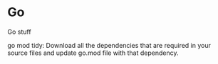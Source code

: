 # Go

Go stuff

go mod tidy: Download all the dependencies that are required in your source files and update go.mod file with that dependency.

